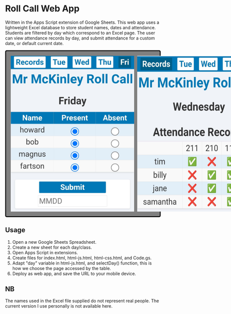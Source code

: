 # Roll Call Web App

Written in the Apps Script extension of Google Sheets. This web app uses a lightweight Excel database to store student names, dates and attendance.
Students are filtered by day which correspond to an Excel page. The user can view attendance records by day, and submit attendance for a custom date, or default current date.

<div style="display: flex; flex-direction: row; gap: 10px; padding: 15px; background-color: grey; border-radius: 5px; border: 3px solid black; width: fit-content">
  <img src="https://raw.githubusercontent.com/SapporoAlex/Roll-Call-Web-App/main/rollcall.jpg" width="400px" height="auto">
  <img src="https://raw.githubusercontent.com/SapporoAlex/Roll-Call-Web-App/main/records.jpg" width="400px" height="auto">
</div>


## Usage

1. Open a new Google Sheets Spreadsheet.
2. Create a new sheet for each day/class.
3. Open Apps Script in extensions.
4. Create files for index.html, html-js.html, html-css.html, and Code.gs.
5. Adapt "day" variable in html-js.html, and selectDay() function, this is how we choose the page accessed by the table.
6. Deploy as web app, and save the URL to your mobile device.

## NB

The names used in the Excel file supplied do not represent real people. The current version I use personally is not available here.
